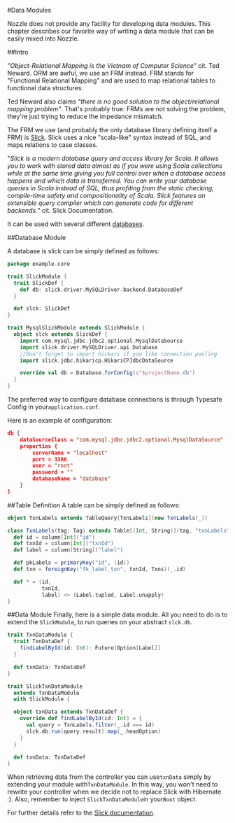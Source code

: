 #Data Modules

Nozzle does not provide any facility for developing data modules. This chapter describes our favorite way of writing a data module that can be easily mixed into Nozzle.

##Intro

*"Object-Relational Mapping is the Vietnam of Computer Science"* cit. Ted Neward. ORM are awful, we use an FRM instead.
FRM stands for "Functional Relational Mapping" and are used to map relational tables to functional data structures.

Ted Neward also claims *"there is no good solution to the object/relational mapping problem"*. That's probably true: FRMs are not solving the problem, they're just trying to reduce the impedance mismatch.

The FRM we use (and probably the only database library defining itself a FRM) is [Slick](http://slick.typesafe.com/doc/3.0.0/).
Slick uses a nice "scala-like" syntax instead of SQL, and maps relations to case classes.

"*Slick is a modern database query and access library for Scala. It allows you to work with stored data almost as if you were using Scala collections while at the same time giving you full control over when a database access happens and which data is transferred. You can write your database queries in Scala instead of SQL, thus profiting from the static checking, compile-time safety and compositionality of Scala. Slick features an extensible query compiler which can generate code for different backends.*"
cit. Slick Documentation.

It can be used with several different [databases](http://slick.typesafe.com/doc/3.0.0/supported-databases.html).

##Database Module

A database is slick can be simply defined as follows:
```scala
package example.core

trait SlickModule {
  trait SlickDef {
    def db: slick.driver.MySQLDriver.backend.DatabaseDef
  }

  def slck: SlickDef
}

trait MysqlSlickModule extends SlickModule {
  object slck extends SlickDef {
    import com.mysql.jdbc.jdbc2.optional.MysqlDataSource
    import slick.driver.MySQLDriver.api.Database
    //Don't forget to import hickari if you like connection pooling
    import slick.jdbc.hikaricp.HikariCPJdbcDataSource

    override val db = Database.forConfig(s"$projectName.db")
  }
}
```

The preferred way to configure database connections is through Typesafe Config in your`application.conf`.

Here is an example of configuration:
```json
db {
    dataSourceClass = "com.mysql.jdbc.jdbc2.optional.MysqlDataSource"
    properties {
        serverName = "localhost"
        port = 3306
        user = "root"
        password = ""
        databaseName = "database"
    }
}

```
##Table Definition
A table can be simply defined as follows:
```scala
object TxnLabels extends TableQuery[TxnLabels](new TxnLabels(_))

class TxnLabels(tag: Tag) extends Table[(Int, String)](tag, "txnLabels") {
  def id = column[Int]("id")
  def txnId = column[Int]("txnId")
  def label = column[String]("label")

  def pkLabels = primaryKey("id", (id))
  def txn = foreignKey("fk_label_txn", txnId, Txns)(_.id)

  def * = (id,
           txnId,
           label) <> (Label.tupled, Label.unapply)
}
```

##Data Module
Finally, here is a simple data module. All you need to do is to extend the `SlickModule`, to run queries on your abstract `slck.db`.
```scala
trait TxnDataModule {
  trait TxnDataDef {
    findLabelById(id: Int): Future[Option[Label]]
  }

  def txnData: TxnDataDef
}

trait SlickTxnDataModule 
  extends TxnDataModule
  with SlickModule {

  object txnData extends TxnDataDef {
    override def findLabelById(id: Int) = {
      val query = TxnLabels.filter(_.id === id)
      slck.db.run(query.result).map(_.headOption)
    }
  }

  def txnData: TxnDataDef
}
```
When retrieving data from the controller you can use`txnData` simply by extending your module with`TxnDataModule`. In this way, you won't need to rewrite your controller when we decide not to replace Slick with Hibernate :).
Also, remember to inject `SlickTxnDataModule`in your`Boot` object.

For further details refer to the [Slick documentation](http://slick.typesafe.com/doc/3.0.0/index.html).


